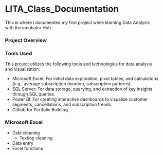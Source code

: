 # LITA_Class_Documentation
This is where i documented my first project while learning Data Analysis with the incubator Hub

### Project Overview

### Tools Used
This project utilizes the following tools and technologies for data analysis and visualization:
- Microsoft Excel: For initial data exploration, pivot tables, and calculations (e.g., average subscription duration, subscription patterns).
- SQL Server: For data storage, querying, and extraction of key insights through SQL queries.
- Power BI: For creating interactive dashboards to visualize customer segments, cancellations, and subscription trends.
- Github for Portfolio Building

### Microsoft Excel 
- Data cleaning
    - Texting cleaning
- Data entry
- Excel functions
